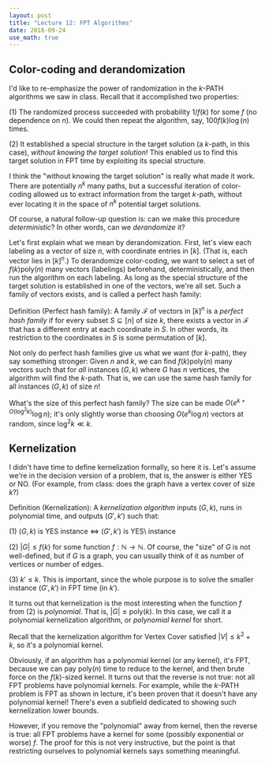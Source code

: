 ```yaml
---
layout: post
title: "Lecture 12: FPT Algorithms"
date: 2018-09-24
use_math: true
---
```


Color-coding and derandomization
---------

I'd like to re-emphasize the power of randomization in the $k$-PATH algorithms we saw in class. Recall that it accomplished two properties:

(1) The randomized process succeeded with probability $1/f(k)$ for some $f$ (no dependence on $n$). We could then repeat the algorithm, say, $100f(k)\log(n)$ times.

(2) It established a special structure in the target solution (a $k$-path, in this case), *without knowing the target solution*! This enabled us to find this target solution in FPT time by exploiting its special structure.

I think the "without knowing the target solution" is really what made it work. There are potentially $n^k$ many paths, but a successful iteration of color-coding allowed us to extract information from the target $k$-path, without ever locating it in the space of $n^k$ potential target solutions.

Of course, a natural follow-up question is: can we make this procedure *deterministic*? In other words, can we *derandomize* it?

Let's first explain what we mean by derandomization. First, let's view each labeling as a vector of size $n$, with coordinate entries in $[k]$. (That is, each vector lies in $[k]^n$.) To derandomize color-coding, we want to select a set of $f(k)\text{poly}(n)$ many vectors (labelings) beforehand, deterministically, and then run the algorithm on each labeling. As long as the special structure of the target solution is established in one of the vectors, we're all set. Such a family of vectors exists, and is called a perfect hash family:

Definition (Perfect hash family): A family $\mathcal F$ of vectors in $[k]^n$ is a *perfect hash family* if for every subset $S\subseteq [n]$ of size $k$, there exists a vector in $\mathcal F$ that has a different entry at each coordinate in $S$. In other words, its restriction to the coordinates in $S$ is some permutation of $[k]$.

Not only do perfect hash families give us what we want (for $k$-path), they say something stronger: Given $n$ and $k$, we can find $f(k)\text{poly}(n)$ many vectors such that for *all* instances $(G,k)$ where $G$ has $n$ vertices, the algorithm will find the $k$-path. That is, we can use the same hash family for all instances $(G,k)$ of size $n$!

What's the size of this perfect hash family? The size can be made $O(e^{k+O(\log^2k)} \log n)$; it's only slightly worse than choosing $O(e^k\log n)$ vectors at random, since $\log^2 k \ll k$.

Kernelization
---------

I didn't have time to define kernelization formally, so here it is. Let's assume we're in the decision version of a problem, that is, the answer is either YES or NO. (For example, from class: does the graph have a vertex cover of size $k$?)

Definition (Kernelization): A *kernelization algorithm* inputs $(G,k)$, runs in polynomial time, and outputs $(G',k')$ such that:

(1) $(G,k)$ is YES instance $\iff$ $(G',k')$ is YES\ instance

(2) $|G| \le f(k)$ for some function $f:\mathbb N\to\mathbb N$. Of course, the "size" of $G$ is not well-defined, but if $G$ is a graph, you can usually think of it as number of vertices or number of edges.

(3) $k' \le k$. This is important, since the whole purpose is to solve the smaller instance $(G',k')$ in FPT time (in $k'$).

It turns out that kernelization is the most interesting when the function $f$ from (2) is *polynomial*. That is, $|G| \le \text{poly}(k)$. In this case, we call it a polynomial kernelization algorithm, or *polynomial kernel* for short.

Recall that the kernelization algorithm for Vertex Cover satisfied $|V| \le k^2+k$, so it's a polynomial kernel.

Obviously, if an algorithm has a polynomial kernel (or any kernel), it's FPT, because we can pay $\text{poly}(n)$ time to reduce to the kernel, and then brute force on the $f(k)$-sized kernel. It turns out that the reverse is not true: not all FPT problems have polynomial kernels. For example, while the $k$-PATH problem is FPT as shown in lecture, it's been proven that it doesn't have any polynomial kernel! There's even a subfield dedicated to showing such kernelization lower bounds.

However, if you remove the "polynomial" away from kernel, then the reverse is true: all FPT problems have a kernel for some (possibly exponential or worse) $f$. The proof for this is not very instructive, but the point is that restricting ourselves to polynomial kernels says something meaningful.

